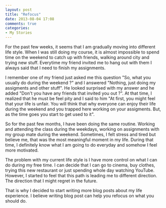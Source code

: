 ```yaml
---
layout: post
title: "Refocus"
date: 2013-08-04 17:08
comments: true
categories: 
- My Stories
---
```


For the past few weeks, it seems that I am gradually moving into different life style. When I was still doing my course, it is almost impossible to spend time on the weekend to catch up with friends, walking around city and trying new stuff. Everytime my friend invited me to hang out with them I always said that I need to finish my assignments. 

I remember one of my friend just asked me this question "So, what you usually do during the weekend ?" and I answered "Nothing, just doing my assigments and other stuff". He looked surprised with my answer and he added "Don't you have any friends that invited you out ?". At that time, I realized that he must be feel pity and I said to him "At first, you might feel that your life is unfair. You will think that why everyone can enjoy their life during the weekend and you trapped here working on your assigments. But, as the time goes you start to get used to it".

So for the past few months, I have been doing the same routine. Working and attending the class during the weekdays, working on assignments with my group mate during the weekend. Sometimes, I felt stress and tired but believe me, that was the most meaningful moment in my life. During that time, I definitely know what I am going to do everyday and somehow I feel more motivated.

The problem with my current life style is I have more control on what I can do during my free time. I can decide that I can go to cinema, buy clothes, trying this new restaurant or just spending whole day watching YouTube. However, I started to feel that this path is leading me to different direction. The direction that I might regret in the future. 

That is why I decided to start writing more blog posts about my life experience. I believe writing blog post can help you refocus on what you should do.
